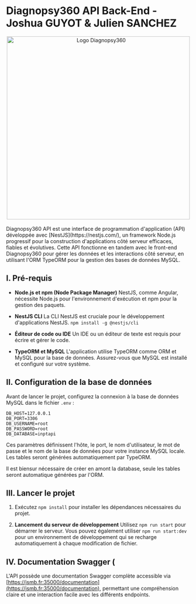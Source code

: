 
#  Diagnopsy360 API Back-End - Joshua GUYOT & Julien SANCHEZ

<div align="center">
    <img src="https://diagnopsy.jsmb.fr/assets/img/logo.png" alt="Logo Diagnopsy360" width="500" height="auto"/>
</div>

<br/>
Diagnopsy360 API est une interface de programmation d'application (API) développée avec [NestJS](https://nestjs.com/), un framework Node.js progressif pour la construction d'applications côté serveur efficaces, fiables et évolutives. Cette API fonctionne en tandem avec le front-end Diagnopsy360 pour gérer les données et les interactions côté serveur, en utilisant l'ORM TypeORM pour la gestion des bases de données MySQL.

## I. Pré-requis

-   **Node.js et npm (Node Package Manager)** NestJS, comme Angular, nécessite Node.js pour l'environnement d'exécution et npm pour la gestion des paquets.
    
-   **NestJS CLI** La CLI NestJS est cruciale pour le développement d'applications NestJS. `npm install -g @nestjs/cli`
    
-   **Éditeur de code ou IDE** Un IDE ou un éditeur de texte est requis pour écrire et gérer le code.
    
-   **TypeORM et MySQL** L'application utilise TypeORM comme ORM et MySQL pour la base de données. Assurez-vous que MySQL est installé et configuré sur votre système.

## II. Configuration de la base de données

Avant de lancer le projet, configurez la connexion à la base de données MySQL dans le fichier `.env` :
````
DB_HOST=127.0.0.1
DB_PORT=3306
DB_USERNAME=root
DB_PASSWORD=root
DB_DATABASE=inptapi
````
Ces paramètres définissent l'hôte, le port, le nom d'utilisateur, le mot de passe et le nom de la base de données pour votre instance MySQL locale. Les tables seront générées automatiquement par TypeORM.

Il est biensur nécessaire de créer en amont la database, seule les tables seront automatique générées par l'ORM.

## III. Lancer le projet

1. Exécutez `npm install` pour installer les dépendances nécessaires du projet.
    
2.  **Lancement du serveur de développement** Utilisez `npm run start` pour démarrer le serveur. Vous pouvez également utiliser `npm run start:dev` pour un environnement de développement qui se recharge automatiquement à chaque modification de fichier.
    
## IV. Documentation Swagger (

L'API possède une documentation Swagger complète accessible via [https://jsmb.fr:35000/documentation](https://jsmb.fr:35000/documentation), permettant une compréhension claire et une interaction facile avec les différents endpoints.
